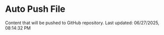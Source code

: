 # Auto Push File

Content that will be pushed to GitHub repository.
Last updated: 06/27/2025, 08:14:32 PM